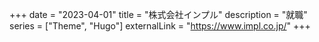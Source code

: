 +++
date = "2023-04-01"
title = "株式会社インプル"
description = "就職"
series = ["Theme", "Hugo"]
externalLink = "https://www.impl.co.jp/"
+++